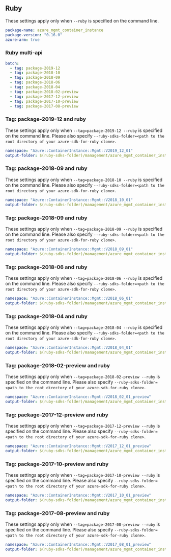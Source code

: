 ## Ruby

These settings apply only when `--ruby` is specified on the command line.

``` yaml
package-name: azure_mgmt_container_instance
package-version: "0.16.0"
azure-arm: true
```

### Ruby multi-api

``` yaml $(ruby) && $(multiapi)
batch:
  - tag: package-2019-12
  - tag: package-2018-10
  - tag: package-2018-09
  - tag: package-2018-06
  - tag: package-2018-04
  - tag: package-2018-02-preview
  - tag: package-2017-12-preview
  - tag: package-2017-10-preview
  - tag: package-2017-08-preview
```

### Tag: package-2019-12 and ruby

These settings apply only when `--tag=package-2019-12 --ruby` is specified on the command line.
Please also specify `--ruby-sdks-folder=<path to the root directory of your azure-sdk-for-ruby clone>`.

``` yaml $(tag) == 'package-2019-12' && $(ruby)
namespace: "Azure::ContainerInstance::Mgmt::V2019_12_01"
output-folder: $(ruby-sdks-folder)/management/azure_mgmt_container_instance/lib
```

### Tag: package-2018-09 and ruby

These settings apply only when `--tag=package-2018-10 --ruby` is specified on the command line.
Please also specify `--ruby-sdks-folder=<path to the root directory of your azure-sdk-for-ruby clone>`.

``` yaml $(tag) == 'package-2018-10' && $(ruby)
namespace: "Azure::ContainerInstance::Mgmt::V2018_10_01"
output-folder: $(ruby-sdks-folder)/management/azure_mgmt_container_instance/lib
```

### Tag: package-2018-09 and ruby

These settings apply only when `--tag=package-2018-09 --ruby` is specified on the command line.
Please also specify `--ruby-sdks-folder=<path to the root directory of your azure-sdk-for-ruby clone>`.

``` yaml $(tag) == 'package-2018-09' && $(ruby)
namespace: "Azure::ContainerInstance::Mgmt::V2018_09_01"
output-folder: $(ruby-sdks-folder)/management/azure_mgmt_container_instance/lib
```

### Tag: package-2018-06 and ruby

These settings apply only when `--tag=package-2018-06 --ruby` is specified on the command line.
Please also specify `--ruby-sdks-folder=<path to the root directory of your azure-sdk-for-ruby clone>`.

``` yaml $(tag) == 'package-2018-06' && $(ruby)
namespace: "Azure::ContainerInstance::Mgmt::V2018_06_01"
output-folder: $(ruby-sdks-folder)/management/azure_mgmt_container_instance/lib
```

### Tag: package-2018-04 and ruby

These settings apply only when `--tag=package-2018-04 --ruby` is specified on the command line.
Please also specify `--ruby-sdks-folder=<path to the root directory of your azure-sdk-for-ruby clone>`.

``` yaml $(tag) == 'package-2018-04' && $(ruby)
namespace: "Azure::ContainerInstance::Mgmt::V2018_04_01"
output-folder: $(ruby-sdks-folder)/management/azure_mgmt_container_instance/lib
```

### Tag: package-2018-02-preview and ruby

These settings apply only when `--tag=package-2018-02-preview --ruby` is specified on the command line.
Please also specify `--ruby-sdks-folder=<path to the root directory of your azure-sdk-for-ruby clone>`.

``` yaml $(tag) == 'package-2018-02-preview' && $(ruby)
namespace: "Azure::ContainerInstance::Mgmt::V2018_02_01_preview"
output-folder: $(ruby-sdks-folder)/management/azure_mgmt_container_instance/lib
```

### Tag: package-2017-12-preview and ruby

These settings apply only when `--tag=package-2017-12-preview --ruby` is specified on the command line.
Please also specify `--ruby-sdks-folder=<path to the root directory of your azure-sdk-for-ruby clone>`.

``` yaml $(tag) == 'package-2017-12-preview' && $(ruby)
namespace: "Azure::ContainerInstance::Mgmt::V2017_12_01_preview"
output-folder: $(ruby-sdks-folder)/management/azure_mgmt_container_instance/lib
```

### Tag: package-2017-10-preview and ruby

These settings apply only when `--tag=package-2017-10-preview --ruby` is specified on the command line.
Please also specify `--ruby-sdks-folder=<path to the root directory of your azure-sdk-for-ruby clone>`.

``` yaml $(tag) == 'package-2017-10-preview' && $(ruby)
namespace: "Azure::ContainerInstance::Mgmt::V2017_10_01_preview"
output-folder: $(ruby-sdks-folder)/management/azure_mgmt_container_instance/lib
```

### Tag: package-2017-08-preview and ruby

These settings apply only when `--tag=package-2017-08-preview --ruby` is specified on the command line.
Please also specify `--ruby-sdks-folder=<path to the root directory of your azure-sdk-for-ruby clone>`.

``` yaml $(tag) == 'package-2017-08-preview' && $(ruby)
namespace: "Azure::ContainerInstance::Mgmt::V2017_08_01_preview"
output-folder: $(ruby-sdks-folder)/management/azure_mgmt_container_instance/lib
```
